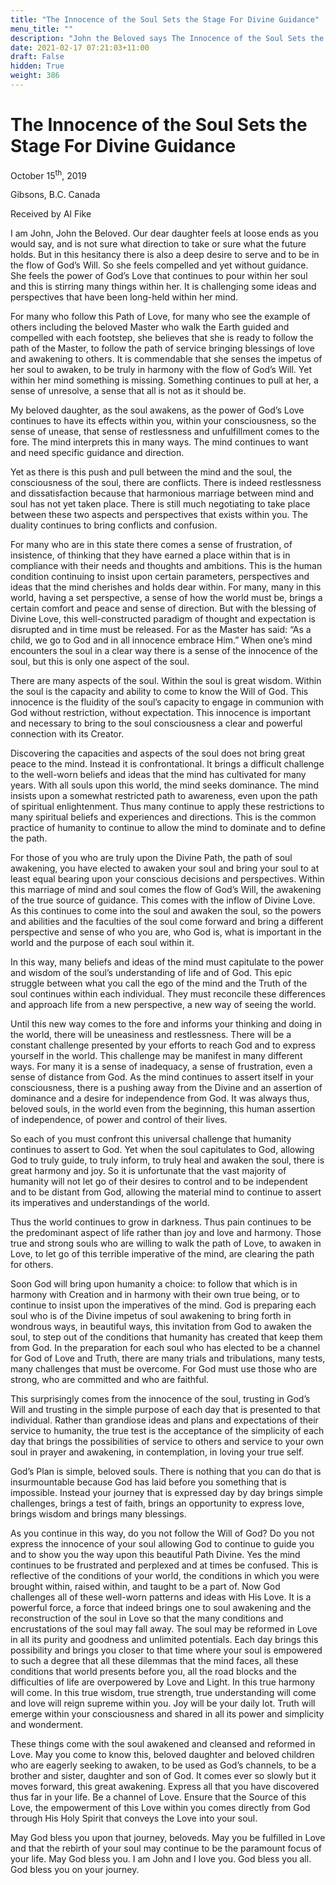 ```yaml
---
title: "The Innocence of the Soul Sets the Stage For Divine Guidance"
menu_title: ""
description: "John the Beloved says The Innocence of the Soul Sets the Stage For Divine Guidance"
date: 2021-02-17 07:21:03+11:00
draft: False
hidden: True
weight: 386
---
```

# The Innocence of the Soul Sets the Stage For Divine Guidance

October 15<sup>th</sup>, 2019

Gibsons, B.C. Canada

Received by Al Fike


I am John, John the Beloved. Our dear daughter feels at loose ends as you would say, and is not sure what direction to take or sure what the future holds. But in this hesitancy there is also a deep desire to serve and to be in the flow of God’s Will. So she feels compelled and yet without guidance. She feels the power of God’s Love that continues to pour within her soul and this is stirring many things within her. It is challenging  some ideas and perspectives that have been long-held within her mind. 

For many who follow this Path of Love, for many who see the example of others including the beloved Master who walk the Earth guided and compelled with each footstep, she believes that she is ready to follow the path of the Master, to follow the path of service bringing blessings of love and awakening to others. It is commendable that she senses the impetus of her soul to awaken, to be truly in harmony with the flow of God’s Will. Yet within her mind something is missing. Something continues to pull at her, a sense of unresolve, a sense that all is not as it should be.

My beloved daughter, as the soul awakens, as the power of God’s Love continues to have its effects within you, within your consciousness, so the sense of unease, that sense of restlessness and unfulfillment comes to the fore. The mind interprets this in many ways. The mind continues to want and need specific guidance and direction.

Yet as there is this push and pull between the mind and the soul, the consciousness of the soul, there are conflicts. There is indeed restlessness and dissatisfaction because that harmonious marriage between mind and soul has not yet taken place. There is still much negotiating to take place between these two aspects and perspectives that exists within you. The duality continues to bring conflicts and confusion. 

For many who are in this state there comes a sense of frustration, of insistence, of thinking that they have earned a place within that is in compliance with their needs and thoughts and ambitions. This is the human condition continuing to insist upon certain parameters, perspectives and ideas that the mind cherishes and holds dear within.
For many, many in this world, having a set perspective, a sense of how the world must be, brings a certain comfort and peace and sense of direction. But with the blessing of Divine Love, this well-constructed paradigm of thought and expectation is disrupted and in time must be released. For as the Master has said: “As a child, we go to God and in all innocence embrace Him.” When one’s mind encounters the soul in a clear way there is a sense of the innocence of the soul, but this is only one aspect of the soul. 

There are many aspects of the soul. Within the soul is great wisdom. Within the soul is the capacity and ability to come to know the Will of God. This innocence is the fluidity of the soul’s capacity to engage in communion with God without restriction, without expectation. This innocence is important and necessary to bring to the soul consciousness a clear and powerful connection with its Creator. 

Discovering the capacities and aspects of the soul does not bring great peace to the mind. Instead it is confrontational. It brings a difficult challenge to the well-worn beliefs and ideas that the mind has cultivated for many years. With all souls upon this world, the mind seeks dominance. The mind insists upon a somewhat restricted path to awareness, even upon the path of spiritual enlightenment. Thus many continue to apply these restrictions to many spiritual beliefs and experiences and directions. This is the common practice of humanity to continue to allow the mind to dominate and to define the path.

For those of you who are truly upon the Divine Path, the path of soul awakening, you have elected to awaken your soul and bring your soul to at least equal bearing upon your conscious decisions and perspectives. Within this marriage of mind and soul comes the flow of God’s Will, the awakening of the true source of guidance. This comes with the inflow of Divine Love. As this continues to come into the soul and awaken the soul, so the powers and abilities and the faculties of the soul come forward and bring a different perspective and sense of who you are, who God is, what is important in the world and the purpose of each soul within it. 

In this way, many beliefs and ideas of the mind must capitulate to the power and wisdom of the soul’s understanding of life and of God. This epic struggle between what you call the ego of the mind and the Truth of the soul continues within each individual. They must reconcile these differences and approach life from a new perspective, a new way of seeing the world. 

Until this new way comes to the fore and informs your thinking and doing in the world, there will be uneasiness and restlessness. There will be a constant challenge presented by your efforts to reach God and to express yourself in the world. This challenge may be manifest in many different ways. For many it is a sense of inadequacy, a sense of frustration, even a sense of distance from God. As the mind continues to assert itself in your consciousness, there is a pushing away from the Divine and an assertion of dominance and a desire for independence from God. It was always thus, beloved souls, in the world even from the beginning, this human assertion of independence, of power and control of their lives.

So each of you must confront this universal challenge that humanity continues to assert to God. Yet when the soul capitulates to God, allowing God to truly guide, to truly inform, to truly heal and awaken the soul, there is great harmony and joy. So it is unfortunate that the vast majority of humanity will not let go of their desires to control and to be independent and to be distant from God, allowing the material mind to continue to assert its imperatives and understandings of the world. 

Thus the world continues to grow in darkness. Thus pain continues to be the predominant aspect of life rather than joy and love and harmony. Those true and strong souls who are willing to walk the path of Love, to awaken in Love, to let go of this terrible imperative of the mind, are clearing the path for others. 

Soon God will bring upon humanity a choice: to follow that which is in harmony with Creation and in harmony with their own true being, or to continue to insist upon the imperatives of the mind. God is preparing each soul who is of the Divine impetus of soul awakening to bring forth in wondrous ways, in beautiful ways, this invitation from God to awaken the soul, to step out of the conditions that humanity has created that keep them from God. In the preparation for each soul who has elected to be a channel for God of Love and Truth, there are many trials and tribulations, many tests, many challenges that must be overcome. For God must use those who are strong, who are committed and who are faithful. 

This surprisingly comes from the innocence of the soul, trusting in God’s Will and trusting in the simple purpose of each day that is presented to that individual. Rather than grandiose ideas and plans and expectations of their service to humanity, the true test is the acceptance of the simplicity of each day that brings the possibilities of service to others and service to your own soul in prayer and awakening, in contemplation, in loving your true self.

God’s Plan is simple, beloved souls. There is nothing that you can do that is insurmountable because God has laid before you something that is impossible. Instead your journey that is expressed day by day brings simple challenges, brings a test of faith, brings an opportunity to express love, brings wisdom and brings many blessings. 

As you continue in this way, do you not follow the Will of God? Do you not express the innocence of your soul allowing God to continue to guide you and to show you the way upon this beautiful Path Divine. Yes the mind continues to be frustrated and perplexed and at times be confused. This is reflective of the conditions of your world, the conditions in which you were brought within, raised within, and taught to be a part of. Now God challenges all of these well-worn patterns and ideas with His Love. It is a powerful force, a force that indeed brings one to soul awakening and the reconstruction of the soul in Love so that the many conditions and encrustations of the soul may fall away. The soul may be reformed in Love in all its purity and goodness and unlimited potentials. Each day brings this possibility and brings you closer to that time where your soul is empowered to such a degree that all these dilemmas that the mind faces, all these conditions that world presents before you, all the road blocks and the difficulties of life are overpowered by Love and Light. In this true harmony will come. In this true wisdom, true strength, true understanding will come and love will reign supreme within you. Joy will be your daily lot. Truth will emerge within your consciousness and shared in all its power and simplicity and wonderment.

These things come with the soul awakened and cleansed and reformed in Love. May you come to know this, beloved daughter and beloved children who are eagerly seeking to awaken, to be used as God’s channels, to be a brother and sister, daughter and son of God. It comes ever so slowly but it moves forward, this great awakening. Express all that you have discovered thus far in your life. Be a channel of Love. Ensure that the Source of this Love, the empowerment of this Love within you comes directly from God through His Holy Spirit that conveys the Love into your soul.

May God bless you upon that journey, beloveds. May you be fulfilled in Love and that the rebirth of your soul may continue to be the paramount focus of your life. May God bless you. I am John and I love you. God bless you all. God bless you on your journey.